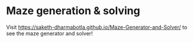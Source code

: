 # Maze generation & solving

Visit https://saketh-dharmabotla.github.io/Maze-Generator-and-Solver/ to see the maze generator and solver!
